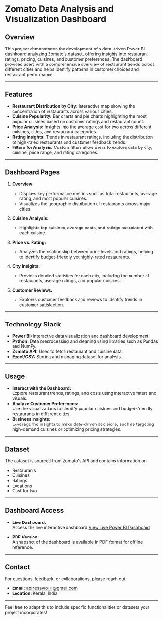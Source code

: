 # Zomato Data Analysis and Visualization Dashboard  

## Overview  
This project demonstrates the development of a data-driven Power BI dashboard analyzing Zomato's dataset, offering insights into restaurant ratings, pricing, cuisines, and customer preferences. The dashboard provides users with a comprehensive overview of restaurant trends across different cities and helps identify patterns in customer choices and restaurant performance.

---

## Features  
- **Restaurant Distribution by City:** Interactive map showing the concentration of restaurants across various cities.  
- **Cuisine Popularity:** Bar charts and pie charts highlighting the most popular cuisines based on customer ratings and restaurant count.  
- **Price Analysis:** Insights into the average cost for two across different cuisines, cities, and restaurant categories.  
- **Rating Insights:** Trends in restaurant ratings, including the distribution of high-rated restaurants and customer feedback trends.  
- **Filters for Analysis:** Custom filters allow users to explore data by city, cuisine, price range, and rating categories.  

---

## Dashboard Pages  
1. **Overview:**  
   - Displays key performance metrics such as total restaurants, average rating, and most popular cuisines.  
   - Visualizes the geographic distribution of restaurants across major cities.  

2. **Cuisine Analysis:**  
   - Highlights top cuisines, average costs, and ratings associated with each cuisine.  

3. **Price vs. Rating:**  
   - Analyzes the relationship between price levels and ratings, helping to identify budget-friendly yet highly-rated restaurants.  

4. **City Insights:**  
   - Provides detailed statistics for each city, including the number of restaurants, average ratings, and popular cuisines.  

5. **Customer Reviews:**  
   - Explores customer feedback and reviews to identify trends in customer satisfaction.  

---

## Technology Stack  
- **Power BI:** Interactive data visualization and dashboard development.  
- **Python:** Data preprocessing and cleaning using libraries such as Pandas and NumPy.  
- **Zomato API:** Used to fetch restaurant and cuisine data.  
- **Excel/CSV:** Storing and managing dataset for analysis.  

---

## Usage  
- **Interact with the Dashboard:**  
  Explore restaurant trends, ratings, and costs using interactive filters and visuals.  
- **Analyze Customer Preferences:**  
  Use the visualizations to identify popular cuisines and budget-friendly restaurants in different cities.  
- **Business Insights:**  
  Leverage the insights to make data-driven decisions, such as targeting high-demand cuisines or optimizing pricing strategies.  

---

## Dataset  
The dataset is sourced from Zomato's API and contains information on:  
- Restaurants  
- Cuisines  
- Ratings  
- Locations  
- Cost for two  

---

## Dashboard Access  
- **Live Dashboard:**  
  Access the live interactive dashboard [View Live Power BI Dashboard](https://app.powerbi.com/view?r=eyJrIjoiYTUyYmMyOWMtMzlmYS00MjFlLWI4NjgtYjhmMWUwNTU1MzA0IiwidCI6ImE5NmMxNTJkLTc3NjctNDViYi04YWFiLTJiMWQ4OTg3Yjg2YyJ9)


- **PDF Version:**  
  A snapshot of the dashboard is available in PDF format for offline reference.  

---

## Contact  
For questions, feedback, or collaborations, please reach out:  
- **Email:** [abinesavio111@gmail.com](mailto:abinesavio111@gmail.com)  
- **Location:** Kerala, India  

---

Feel free to adapt this to include specific functionalities or datasets your project incorporates!
